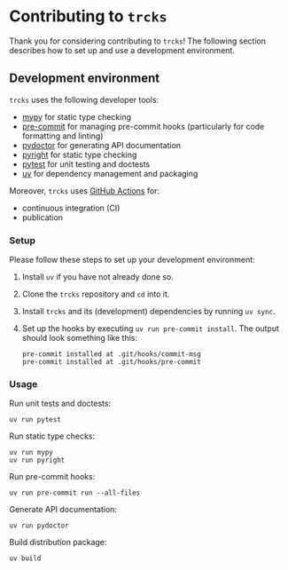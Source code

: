 # Contributing to `trcks`

Thank you for considering contributing to `trcks`!
The following section describes how to set up and use a development environment.

## Development environment

`trcks` uses the following developer tools:

- [mypy](https://mypy.readthedocs.io) for static type checking
- [pre-commit](https://pre-commit.com) for managing pre-commit hooks (particularly for code formatting and linting)
- [pydoctor](https://pydoctor.readthedocs.io) for generating API documentation
- [pyright](https://microsoft.github.io/pyright/) for static type checking
- [pytest](https://pytest.org) for unit testing and doctests
- [uv](https://docs.astral.sh/uv/) for dependency management and packaging

Moreover, `trcks` uses [GitHub Actions](https://github.com/features/actions) for:

- continuous integration (CI)
- publication

### Setup

Please follow these steps to set up your development environment:

1. Install `uv` if you have not already done so.
2. Clone the `trcks` repository and `cd` into it.
3. Install `trcks` and its (development) dependencies by running `uv sync`.
4. Set up the hooks by executing `uv run pre-commit install`.
   The output should look something like this:

   ```plain
   pre-commit installed at .git/hooks/commit-msg
   pre-commit installed at .git/hooks/pre-commit
   ```

### Usage

Run unit tests and doctests:

```shell
uv run pytest
```

Run static type checks:

```shell
uv run mypy
uv run pyright
```

Run pre-commit hooks:

```shell
uv run pre-commit run --all-files
```

Generate API documentation:

```shell
uv run pydoctor
```

Build distribution package:

```shell
uv build
```
